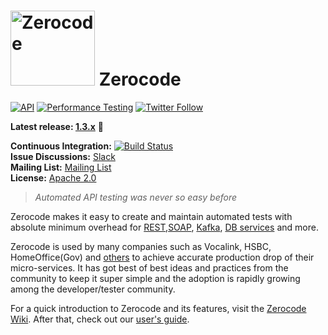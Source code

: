 <img width="135"  height="120" alt="Zerocode" src="https://user-images.githubusercontent.com/12598420/51964581-e5a78e80-245e-11e9-9400-72c4c02ac555.png"> Zerocode
===

[![API](https://img.shields.io/badge/api-automation-blue)](https://github.com/authorjapps/zerocode/wiki/What-is-Zerocode-Testing)
[![Performance Testing](https://img.shields.io/badge/performance-testing-ff69b4.svg)](https://github.com/authorjapps/zerocode/wiki/Load-or-Performance-Testing-(IDE-based))
[![Twitter Follow](https://img.shields.io/twitter/follow/ZerocodeEasyTDD.svg?style=social&label=Follow)](https://twitter.com/ZerocodeEasyTDD)


**Latest release: [1.3.x](https://search.maven.org/search?q=a:zerocode-tdd)** 🏹

**Continuous Integration:** [![Build Status](https://travis-ci.org/authorjapps/zerocode.svg?branch=master)](https://travis-ci.org/authorjapps/zerocode) <br/>
**Issue Discussions:** [Slack](https://join.slack.com/t/zerocode-workspace/shared_invite/enQtNzIyNDUwOTg2NDUzLWQ3ZTM1YTBhNjJmNzY3NmU0Y2I4NWIwZDVjYjk4M2JhYWY5NzA3ZWEwMWIwOTIwOWFjNTg2YzFmNzZhYTUyYzI) <br/>
**Mailing List:** [Mailing List](https://groups.google.com/forum/#!forum/zerocode-automation) <br/>
**License:** [Apache 2.0](http://www.apache.org/licenses/LICENSE-2.0) <br/>



> _Automated API testing was never so easy before_

Zerocode makes it easy to create and maintain automated tests with absolute minimum overhead for [REST](https://github.com/authorjapps/zerocode/wiki/User-journey:-Create,-Update-and-GET-Employee-Details),[SOAP](https://github.com/authorjapps/zerocode/blob/master/README.md#soap-method-invocation-example-with-xml-input), [Kafka](https://github.com/authorjapps/zerocode/wiki/Kafka-Testing-Introduction), [DB services](https://github.com/authorjapps/zerocode/wiki/Sample-DB-SQL-Executor) and more. 

Zerocode is used by many companies such as Vocalink, HSBC, HomeOffice(Gov) and [others](https://github.com/authorjapps/zerocode/blob/master/README.md#smart-projects-using-zerocode) to achieve accurate production drop of their micro-services. It has got best of best ideas and practices from the community to keep it super simple and the adoption is rapidly growing among the developer/tester community.


For a quick introduction to Zerocode and its features, visit the [Zerocode Wiki](https://github.com/authorjapps/zerocode/wiki). After that, check out our [user's guide](https://github.com/authorjapps/zerocode/wiki#developer-guide). 
